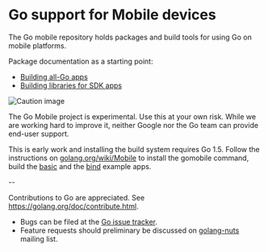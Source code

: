# Go support for Mobile devices

The Go mobile repository holds packages and build tools for using Go on mobile platforms.

Package documentation as a starting point:

- [Building all-Go apps](https://github.com/shranet/mobile/app)
- [Building libraries for SDK apps](https://github.com/shranet/mobile/cmd/gobind)

![Caution image](doc/caution.png)

The Go Mobile project is experimental. Use this at your own risk.
While we are working hard to improve it, neither Google nor the Go
team can provide end-user support.

This is early work and installing the build system requires Go 1.5.
Follow the instructions on
[golang.org/wiki/Mobile](https://golang.org/wiki/Mobile)
to install the gomobile command, build the
[basic](https://github.com/shranet/mobile/example/basic)
and the [bind](https://github.com/shranet/mobile/example/bind) example apps.

--

Contributions to Go are appreciated. See https://golang.org/doc/contribute.html.

* Bugs can be filed at the [Go issue tracker](https://golang.org/issue/new?title=x/mobile:+).
* Feature requests should preliminary be discussed on
[golang-nuts](https://groups.google.com/forum/#!forum/golang-nuts)
mailing list.
